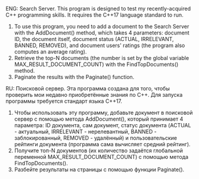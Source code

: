 ENG:
Search Server. 
This program is designed to test my recently-acquired C++ programming skills. 
It requires the C++17 language standard to run.

1) To use this program, you need to add a document to the Search Server with the AddDocument() method, which takes 4 parameters: document ID, the document itself, document status (ACTUAL, IRRELEVANT, BANNED, REMOVED), and document users' ratings (the program also computes an average rating).
2) Retrieve the top-N documents (the number is set by the global variable MAX_RESULT_DOCUMENT_COUNT) with the FindTopDocuments() method.
3) Paginate the results with the Paginate() function.

RU:
Поисковой сервер. 
Эта программа создана для того, чтобы проверить мои недавно приобретённые знания по C++. 
Для запуска программы требуется стандарт языка C++17.

1) Чтобы использовать эту программу, добавьте документ в поисковой сервер с помощью метода AddDocument(), который принимает 4 параметра: ID документа, сам документ, статус документа (ACTUAL - актуальный, IRRELEVANT - нерелевантный, BANNED - заблокированный, REMOVED - удалённый) и пользовательские рейтинги документа (программа сама вычисляет средний рейтинг).
2) Получите топ-N документов (их количество задаётся глобальной переменной MAX_RESULT_DOCUMENT_COUNT) с помощью метода FindTopDocuments().
3) Разбейте результаты на страницы с помощью функции Paginate().
